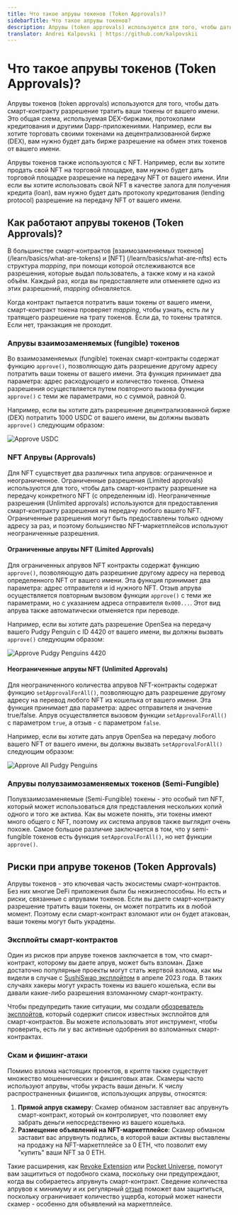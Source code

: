 ```yaml
---
title: Что такое апрувы токенов (Token Approvals)?
sidebarTitle: Что такое апрувы токенов?
description: Апрувы (token approvals) используются для того, чтобы дать смарт-контракту разрешение тратить ваши токены от вашего имени. Узнайте больше об апрувах (token approvals).
translator: Andrei Kalpovski | https://github.com/kalpovskii
---
```


# Что такое апрувы токенов (Token Approvals)?

Апрувы токенов (token approvals) используются для того, чтобы дать смарт-контракту разрешение тратить ваши токены от вашего имени. Это общая схема, используемая DEX-биржами, протоколами кредитования и другими Dapp-приложениями. Например, если вы хотите торговать своими токенами на децентрализованной бирже (DEX), вам нужно будет дать бирже разрешение на обмен этих токенов от вашего имени.

Апрувы токенов также используются с NFT. Например, если вы хотите продать свой NFT на торговой площадке, вам нужно будет дать торговой площадке разрешение на передачу NFT от вашего имени. Или если вы хотите использовать свой NFT в качестве залога для получения кредита (loan), вам нужно будет дать протоколу кредитования (lending protocol) разрешение на передачу NFT от вашего имени.

## Как работают апрувы токенов (Token Approvals)?

В большинстве смарт-контрактов [взаимозаменяемых токенов] (/learn/basics/what-are-tokens) и [NFT] (/learn/basics/what-are-nfts) есть структура _mapping_, при помощи которой отслеживаются все разрешения, которые выдал пользователь, а также кому и на какой объём. Каждый раз, когда вы предоставляете или отменяете одно из этих разрешений, _mapping_ обновляется.

Когда контракт пытается потратить ваши токены от вашего имени, смарт-контракт токена проверяет _mapping_, чтобы узнать, есть ли у тратящего разрешение на трату токенов. Если да, то токены тратятся. Если нет, транзакция не проходит.

### Апрувы взаимозаменяемых (fungible) токенов

Во взаимозаменяемых (fungible) токенах смарт-контракты содержат функцию `approve()`, позволяющую дать разрешение другому адресу потратить ваши токены от вашего имени. Эта функция принимает два параметра: адрес расходующего и количество токенов. Отмена разрешения осуществляется путем повторного вызова функции `approve()` с теми же параметрами, но с суммой, равной 0.

Например, если вы хотите дать разрешение децентрализованной бирже (DEX) потратить 1000 USDC от вашего имени, вы должны вызвать `approve()` следующим образом:

![Approve USDC](/assets/images/learn/approvals/what-are-token-approvals/erc20-approve.png)

### NFT Апрувы (Approvals)

Для NFT существует два различных типа апрувов: ограниченное и неограниченное. Ограниченные разрешения (Limited approvals) используются для того, чтобы дать смарт-контракту разрешение на передачу конкретного NFT (с определенным id). Неограниченные разрешения (Unlimited approvals) используются для предоставления смарт-контракту разрешения на передачу любого вашего NFT. Ограниченные разрешения могут быть предоставлены только одному адресу за раз, и поэтому большинство NFT-маркетплейсов используют неограниченные разрешения.

#### Ограниченные апрувы NFT (Limited Approvals)

Для ограниченных апрувов NFT контракты содержат функцию `approve()`, позволяющую дать разрешение другому адресу на перевод определенного NFT от вашего имени. Эта функция принимает два параметра: адрес отправителя и id нужного NFT. Отзыв апрува осуществляется повторным вызовом функции `approve()` с теми же параметрами, но с указанием адреса отправителя `0x000...`. Этот вид апрува также автоматически отменяется при переводе.

Например, если вы хотите дать разрешение OpenSea на передачу вашего Pudgy Penguin с ID 4420 от вашего имени, вы должны вызвать `approve()` следующим образом:

![Approve Pudgy Penguins 4420](/assets/images/learn/approvals/what-are-token-approvals/erc721-approve.png)

#### Неограниченные апрувы NFT (Unlimited Approvals)

Для неограниченного количества апрувов NFT-контракты содержат функцию `setApprovalForAll()`, позволяющую дать разрешение другому адресу на перевод любого NFT из кошелька от вашего имени. Эта функция принимает два параметра: адрес отправителя и значение true/false. Апрув осуществляется вызовом функции `setApprovalForAll()` с параметром `true`, а отзыв - с параметром `false`.

Например, если вы хотите дать апрув OpenSea на передачу любого вашего NFT от вашего имени, вы должны вызвать `setApprovalForAll()` следующим образом:

![Approve All Pudgy Penguins](/assets/images/learn/approvals/what-are-token-approvals/erc721-setApprovalForAll.png)

### Апрувы полувзаимозаменяемых токенов (Semi-Fungible)

Полувзаимозаменяемые (Semi-Fungible) токены - это особый тип NFT, который может использоваться для представления нескольких копий одного и того же актива. Как вы можете понять, эти токены имеют много общего с NFT, поэтому их система апрувов также выглядит очень похоже. Самое большое различие заключается в том, что у semi-fungible токенов есть функция `setApprovalForAll()`, но нет функции `approve()`.

## Риски при апруве токенов (Token Approvals)

Апрувы токенов - это ключевая часть экосистемы смарт-контрактов. Без них многие DeFi приложения были бы нежизнеспособны. Но есть и риски, связанные с апрувами токенов. Если вы даете смарт-контракту разрешение тратить ваши токены, он может потратить их в любой момент. Поэтому если смарт-контракт взломают или он будет атакован, ваши токены могут быть украдены.

### Эксплойты смарт-контрактов

Один из рисков при апруве токенов заключается в том, что смарт-контракт, которому вы даете апрув, может быть взломан. Даже достаточно популярные проекты могут стать жертвой взлома, как мы видели в случае с [SushiSwap эксплойтом](/exploits/sushiswap) в апреле 2023 года. В таких случаях хакеры могут украсть токены из вашего кошелька, если вы давали какие-либо разрешения взломанному смарт-контракту.

Чтобы предупредить такие ситуации, мы создали [обозреватель эксплойтов](/exploits), который содержит список известных эксплойтов для смарт-контрактов. Вы можете использовать этот инструмент, чтобы проверить, есть ли у вас активные одобрения во взломанных смарт-контрактах.

### Скам и фишинг-атаки

Помимо взлома настоящих проектов, в крипте также существует множество мошеннических и фишинговых атак. Скамеры часто используют апрувы, чтобы украсть ваши деньги. К числу распространенных фишингов, использующих апрувы, относятся:

1. **Прямой апрув скамеру**: Скамер обманом заставляет вас апрувнуть смарт-контракт, который он контролирует, что позволяет ему забрать деньги непосредственно из вашего кошелька.
2. **Размещение объявлений на NFT-маркетплейсе**: Скамер обманом заставит вас апрувнуть подпись, в которой ваши активы выставлены на продажу на NFT-маркетплейсе за 0 ETH, что позволит ему "купить" ваши NFT за 0 ETH.

Такие расширения, как [Revoke Extension](/extension) или [Pocket Universe](https://www.pocketuniverse.app/), помогут вам защититься от подобного скама, поскольку они предупреждают, когда вы собираетесь апрувнуть смарт-контракт. Сведение количества апрувов к минимуму и их регулярный [отзыв](/learn/approvals/how-to-revoke-token-approvals) поможет вам защититься, поскольку ограничивает количество ущерба, который может нанести скамер - особенно для объявлений на маркетплейсе.
